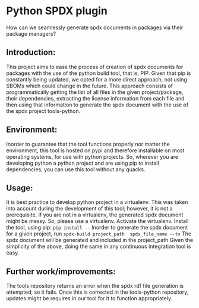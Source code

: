# Python SPDX plugin
How can we seamlessly generate spdx documents in packages via their package managers?


## Introduction:
This project aims to ease the process of creation of spdx documents for packages with the use of the python build tool, that is, PIP.
Given that pip is constantly being updated, we opted for a more direct approach, not using SBOMs which could change in the future. This approach consists of programmatically getting the list of all files in the given project/package, their dependencies, extracting the license information from each file and then using that information to generate the spdx document with the use of the spdx project tools-python.

## Environment:
Inorder to guarantee that the tool functions properly nor matter the environment, this tool is hosted on pypi and therefore installable on most operating systems, for use with python projects.
So, wherever you are developing python a python project and are using pip to install dependencies, you can use this tool without any quacks.

## Usage:
It is best practice to develop python project in a virtualenv. This was taken into account during the development of this tool; however, it is not a prerequisite. If you are not in a virtualenv, the generated spdx document might be messy.
So, please use a virtualenv.
Activate the virtualenv.
Install the tool, using pip: `pip install --`
Inorder to generate the spdx document for a given project, run `spdx-build project_path  spdx_file_name --tv`
The spdx document will be generated and included in the project_path
Given the simplicity of the above, doing the same in any continuous integration tool is easy.

## Further work/improvements:
The tools repository returns an error when the spdx rdf file generation is attempted; so it fails. Once this is corrected in the tools-python repository, updates might be requires in our tool for it to function appropriately.
